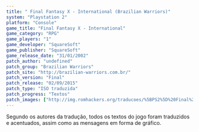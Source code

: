 ```yaml
---
title: " Final Fantasy X - International (Brazilian Warriors)"
system: "Playstation 2"
platform: "Console"
game_title: "Final Fantasy X - International"
game_category: "RPG"
game_players: "1"
game_developer: "SquareSoft"
game_publisher: "SquareSoft"
game_release_date: "31/01/2002"
patch_author: "undefined"
patch_group: "Brazilian Warriors"
patch_site: "http://brazilian-warriors.com.br/"
patch_version: "Final"
patch_release: "02/09/2015"
patch_type: "ISO traduzida"
patch_progress: "Textos"
patch_images: ["http://img.romhackers.org/traducoes/%5BPS2%5D%20Final%20Fantasy%20X%20-%20Internacional%20-%20Brazilian%20Warriors%20-%201.jpg","http://img.romhackers.org/traducoes/%5BPS2%5D%20Final%20Fantasy%20X%20-%20Internacional%20-%20Brazilian%20Warriors%20-%202.jpg","http://img.romhackers.org/traducoes/%5BPS2%5D%20Final%20Fantasy%20X%20-%20Internacional%20-%20Brazilian%20Warriors%20-%203.jpg"]
---
```

Segundo os autores da tradução, todos os textos do jogo foram traduzidos e acentuados, assim como as mensagens em forma de gráfico.